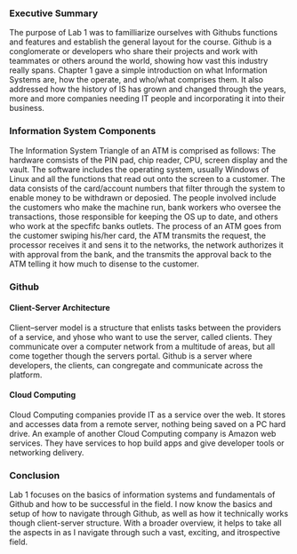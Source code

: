 ### Executive Summary
The purpose of Lab 1 was to familliarize ourselves with Githubs functions and features and establish the general layout for the course. Github is a conglomerate or developers who share their projects and work with teammates or others around the world, showing how vast this industry really spans. Chapter 1 gave a simple introduction on what Information Systems are, how the operate, and who/what comprises them. It also addressed how the history of IS has grown and changed through the years, more and more companies needing IT people and incorporating it into their business.
### Information System Components
The Information System Triangle of an ATM is comprised as follows: The hardware comsists of the PIN pad, chip reader, CPU, screen display and the vault. The software includes the operating system, usually Windows of Linux and all the functions that read out onto the screen to a customer. The data consists of the card/account numbers that filter through the system to enable money to be withdrawn or deposied. The people involved include the customers who make the machine run, bank workers who oversee the transactions, those responsible for keeping the OS up to date, and others who work at the specfifc banks outlets. The process of an ATM goes from the customer swiping his/her card, the ATM transmits the request, the processor receives it and sens it to the networks, the network authorizes it with approval from the bank, and the transmits the approval back to the ATM telling it how much to disense to the customer.
### Github
#### Client-Server Architecture
  Client–server model is a structure that enlists tasks between the providers of a service, and yhose who want to use the server, called clients. They communicate over a computer network from a multitude of areas, but all come together though the servers portal. Github is a server where developers, the clients, can congregate and communicate across the platform. 
#### Cloud Computing
Cloud Computing companies provide IT as a service over the web. It stores and accesses data from a remote server, nothing being saved on a PC hard drive. An example of another Cloud Computing company is Amazon web services. They have services to hop build apps and give developer tools or networking delivery.
### Conclusion
Lab 1 focuses on the basics of information systems and fundamentals of Github and how to be successful in the field. I now know the basics and setup of how to navigate through Github, as well as how it technically works though client-server structure. With a broader overview, it helps to take all the aspects in as I navigate through such a vast, exciting, and itrospective field.
